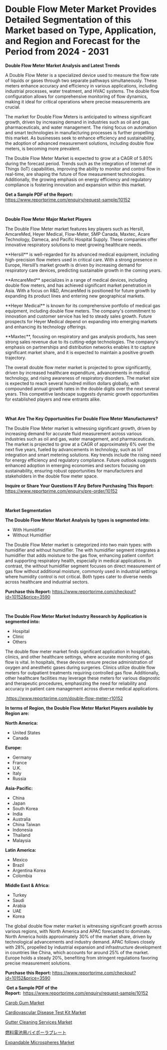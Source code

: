 <p><h1>Double Flow Meter Market Provides Detailed Segmentation of this Market based on Type, Application, and Region and Forecast for the Period from 2024 - 2031</h1></p><p><strong>Double Flow Meter Market Analysis and Latest Trends</strong></p>
<p><p>A Double Flow Meter is a specialized device used to measure the flow rate of liquids or gases through two separate pathways simultaneously. These meters enhance accuracy and efficiency in various applications, including industrial processes, water treatment, and HVAC systems. The double flow configuration allows for comprehensive monitoring of flow dynamics, making it ideal for critical operations where precise measurements are crucial.</p><p>The market for Double Flow Meters is anticipated to witness significant growth, driven by increasing demand in industries such as oil and gas, pharmaceuticals, and water management. The rising focus on automation and smart technologies in manufacturing processes is further propelling this market. As businesses seek to enhance efficiency and sustainability, the adoption of advanced measurement solutions, including double flow meters, is becoming more prevalent.</p><p>The Double Flow Meter Market is expected to grow at a CAGR of 5.80% during the forecast period. Trends such as the integration of Internet of Things (IoT) capabilities, improving the ability to monitor and control flow in real-time, are shaping the future of flow measurement technologies. Additionally, the growing emphasis on energy efficiency and regulatory compliance is fostering innovation and expansion within this market.</p></p>
<p><strong>Get a Sample PDF of the Report:&nbsp;</strong> <a href="https://www.reportprime.com/enquiry/request-sample/10152">https://www.reportprime.com/enquiry/request-sample/10152</a></p>
<p>&nbsp;</p>
<p><strong>Double Flow Meter Major Market Players</strong></p>
<p><p>The Double Flow Meter market features key players such as Hersill, AmcareMed, Heyer Medical, Flow-Meter, SMP Canada, Maxtec, Acare Technology, Dameca, and Pacific Hospital Supply. These companies offer innovative respiratory solutions to meet growing healthcare needs.</p><p>**Hersill** is well-regarded for its advanced medical equipment, including high-precision flow meters used in critical care. With a strong presence in Europe, Hersill’s market growth is driven by increasing demand for respiratory care devices, predicting sustainable growth in the coming years.</p><p>**AmcareMed** specializes in a range of medical devices, including double flow meters, and has achieved significant market penetration in Asia. With a focus on R&D, AmcareMed is positioned for future growth by expanding its product lines and entering new geographical markets.</p><p>**Heyer Medical** is known for its comprehensive portfolio of medical gas equipment, including double flow meters. The company's commitment to innovation and customer service has led to steady sales growth. Future prospects for Heyer Medical depend on expanding into emerging markets and enhancing its technology offerings.</p><p>**Maxtec**, focusing on respiratory and gas analysis products, has seen strong sales revenue due to its cutting-edge technologies. The company's emphasis on partnerships and distribution networks enables it to capture significant market share, and it is expected to maintain a positive growth trajectory.</p><p>The overall double flow meter market is projected to grow significantly, driven by increased healthcare expenditure, advancements in medical technology, and rising awareness of respiratory disorders. The market size is expected to reach several hundred million dollars globally, with compounded annual growth rates in the double digits over the next several years. This competitive landscape suggests dynamic growth opportunities for established players and new entrants alike.</p></p>
<p>&nbsp;</p>
<p><strong>What Are The Key Opportunities For Double Flow Meter Manufacturers?</strong></p>
<p><p>The Double Flow Meter market is witnessing significant growth, driven by increasing demand for accurate fluid measurement across various industries such as oil and gas, water management, and pharmaceuticals. The market is projected to grow at a CAGR of approximately 6% over the next five years, fueled by advancements in technology, such as IoT integration and smart metering solutions. Key trends include the rising need for energy efficiency and regulatory compliance. Future outlook suggests enhanced adoption in emerging economies and sectors focusing on sustainability, ensuring robust opportunities for manufacturers and stakeholders in the double flow meter space.</p></p>
<p><strong>Inquire or Share Your Questions If Any Before Purchasing This Report:</strong> <a href="https://www.reportprime.com/enquiry/pre-order/10152">https://www.reportprime.com/enquiry/pre-order/10152</a></p>
<p>&nbsp;</p>
<p><strong>Market Segmentation</strong></p>
<p><strong>The Double Flow Meter Market Analysis by types is segmented into:</strong></p>
<p><ul><li>With Humidifier</li><li>Without Humidifier</li></ul></p>
<p><p>The Double Flow Meter market is categorized into two main types: with humidifier and without humidifier. The with humidifier segment integrates a humidifier that adds moisture to the gas flow, enhancing patient comfort and supporting respiratory health, especially in medical applications. In contrast, the without humidifier segment focuses on direct measurement of gas flow without additional moisture, commonly used in industrial settings where humidity control is not critical. Both types cater to diverse needs across healthcare and industrial sectors.</p></p>
<p><strong>Purchase this Report:&nbsp;</strong><a href="https://www.reportprime.com/checkout?id=10152&price=3590">https://www.reportprime.com/checkout?id=10152&price=3590</a></p>
<p>&nbsp;</p>
<p><strong>The Double Flow Meter Market Industry Research by Application is segmented into:</strong></p>
<p><ul><li>Hospital</li><li>Clinic</li><li>Others</li></ul></p>
<p><p>The double flow meter market finds significant application in hospitals, clinics, and other healthcare settings, where accurate monitoring of gas flow is vital. In hospitals, these devices ensure precise administration of oxygen and anesthetic gases during surgeries. Clinics utilize double flow meters for outpatient treatments requiring controlled gas flow. Additionally, other healthcare facilities may leverage these meters for various diagnostic and therapeutic procedures, emphasizing the need for reliability and accuracy in patient care management across diverse medical applications.</p></p>
<p><a href="https://www.reportprime.com/double-flow-meter-r10152">&nbsp;https://www.reportprime.com/double-flow-meter-r10152</a></p>
<p><strong>In terms of Region, the Double Flow Meter Market Players available by Region are:</strong></p>
<p>
    <p> <strong> North America: </strong>
        <ul>
            <li>United States</li>
            <li>Canada</li>
        </ul>
        </p> 
    <p> <strong> Europe: </strong>
        <ul>
            <li>Germany</li>
            <li>France</li>
            <li>U.K.</li>
            <li>Italy</li>
            <li>Russia</li>
        </ul>
        </p> 
    <p> <strong> Asia-Pacific: </strong>
        <ul>
            <li>China</li>
            <li>Japan</li>
            <li>South Korea</li>
            <li>India</li>
            <li>Australia</li>
            <li>China Taiwan</li>
            <li>Indonesia</li>
            <li>Thailand</li>
            <li>Malaysia</li>
        </ul>
        </p> 
    <p> <strong> Latin America: </strong>
        <ul>
            <li>Mexico</li>
            <li>Brazil</li>
            <li>Argentina Korea</li>
            <li>Colombia</li>
        </ul>
        </p> 
    <p> <strong> Middle East & Africa: </strong>
        <ul>
            <li>Turkey</li>
            <li>Saudi</li>
            <li>Arabia</li>
            <li>UAE</li>
            <li>Korea</li>
        </ul>
    </p>
    </p>
<p><p>The global double flow meter market is witnessing significant growth across various regions, with North America and APAC forecasted to dominate. North America holds approximately 30% of the market share, driven by technological advancements and industry demand. APAC follows closely with 28%, propelled by industrial expansion and infrastructure development in countries like China, which accounts for around 25% of the market. Europe holds a steady 20%, benefiting from stringent regulations favoring precise measurement solutions.</p></p>
<p><strong>Purchase this Report: </strong><a href="https://www.reportprime.com/checkout?id=10152&price=3590">https://www.reportprime.com/checkout?id=10152&price=3590</a></p>
<p>&nbsp;<strong>Get a Sample PDF of the Report:&nbsp;&nbsp;</strong><a href="https://www.reportprime.com/enquiry/request-sample/10152">https://www.reportprime.com/enquiry/request-sample/10152</a></p>
<p><strong></strong></p>
<p><p><a href="https://medium.com/@nyahmertz1962/the-global-market-overview-of-the-carob-gum-market-provides-a-unique-perspective-on-the-key-ec0702466af1">Carob Gum Market</a></p><p><a href="https://github.com/sumonsky0m/Market-Research-Report-List-1/blob/main/cardiovascular-disease-test-kit-market.md">Cardiovascular Disease Test Kit Market</a></p><p><a href="https://www.linkedin.com/pulse/emerging-opportunities-challenges-global-gutter-cleaning-services-o1h4f?trackingId=4GIqakgjRlmEbOWs97PTqg%3D%3D">Gutter Cleaning Services Market</a></p><p><a href="https://medium.com/@maninajar/bipolar-plates-for-fuel-cells-market-%E3%81%AE%E3%82%B0%E3%83%AD%E3%83%BC%E3%83%90%E3%83%AB%E5%B8%82%E5%A0%B4%E6%A6%82%E8%A6%81%E3%81%AF-%E4%B8%96%E7%95%8C%E3%81%8A%E3%82%88%E3%81%B3%E4%B8%BB%E8%A6%81%E5%B8%82%E5%A0%B4%E3%81%AB%E3%81%8A%E3%81%91%E3%82%8B%E6%A5%AD%E7%95%8C%E3%81%AB%E5%BD%B1%E9%9F%BF%E3%82%92%E4%B8%8E%E3%81%88%E3%82%8B%E4%B8%BB%E8%A6%81%E3%81%AA%E3%83%88%E3%83%AC%E3%83%B3%E3%83%89%E3%81%AB%E3%81%A4%E3%81%84%E3%81%A6-%E7%8B%AC%E8%87%AA%E3%81%AE%E8%A6%96%E7%82%B9%E3%82%92%E6%8F%90%E4%BE%9B%E3%81%97%E3%81%BE%E3%81%99-c950de91b644">燃料電池用バイポーラプレート</a></p><p><a href="https://issuu.com/reportprime-2/docs/expandable-microspheres-market-size_4186d3728f2d8c">Expandable Microspheres Market</a></p></p>